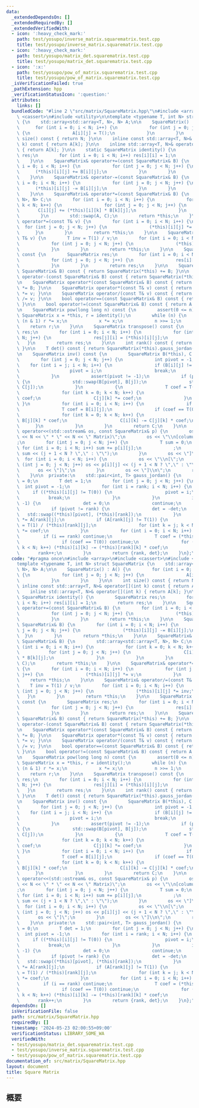 ```yaml
---
data:
  _extendedDependsOn: []
  _extendedRequiredBy: []
  _extendedVerifiedWith:
  - icon: ':heavy_check_mark:'
    path: test/yosupo/inverse_matrix.squarematrix.test.cpp
    title: test/yosupo/inverse_matrix.squarematrix.test.cpp
  - icon: ':heavy_check_mark:'
    path: test/yosupo/matrix_det.squarematrix.test.cpp
    title: test/yosupo/matrix_det.squarematrix.test.cpp
  - icon: ':x:'
    path: test/yosupo/pow_of_matrix.squarematrix.test.cpp
    title: test/yosupo/pow_of_matrix.squarematrix.test.cpp
  _isVerificationFailed: true
  _pathExtension: hpp
  _verificationStatusIcon: ':question:'
  attributes:
    links: []
  bundledCode: "#line 2 \"src/matrix/SquareMatrix.hpp\"\n#include <array>\n#include\
    \ <cassert>\n#include <utility>\n\ntemplate <typename T, int N> struct SquareMatrix\
    \ {\n    std::array<std::array<T, N>, N> A;\n\n    SquareMatrix() : A() {\n  \
    \      for (int i = 0; i < N; i++) {\n            for (int j = 0; j < N; j++)\
    \ {\n                A[i][j] = T();\n            }\n        }\n    }\n\n    int\
    \ size() const { return N; }\n\n    inline const std::array<T, N>& operator[](int\
    \ k) const { return A[k]; }\n\n    inline std::array<T, N>& operator[](int k)\
    \ { return A[k]; }\n\n    static SquareMatrix identity() {\n        SquareMatrix\
    \ res;\n        for (int i = 0; i < N; i++) res[i][i] = 1;\n        return res;\n\
    \    }\n\n    SquareMatrix& operator+=(const SquareMatrix& B) {\n        for (int\
    \ i = 0; i < N; i++) {\n            for (int j = 0; j < N; j++) {\n          \
    \      (*this)[i][j] += B[i][j];\n            }\n        }\n        return *this;\n\
    \    }\n\n    SquareMatrix& operator-=(const SquareMatrix& B) {\n        for (int\
    \ i = 0; i < N; i++) {\n            for (int j = 0; j < N; j++) {\n          \
    \      (*this)[i][j] -= B[i][j];\n            }\n        }\n        return *this;\n\
    \    }\n\n    SquareMatrix& operator*=(const SquareMatrix& B) {\n        std::array<std::array<T,\
    \ N>, N> C;\n        for (int i = 0; i < N; i++) {\n            for (int k = 0;\
    \ k < N; k++) {\n                for (int j = 0; j < N; j++) {\n             \
    \       C[i][j] += (*this)[i][k] * B[k][j];\n                }\n            }\n\
    \        }\n        std::swap(A, C);\n        return *this;\n    }\n\n    SquareMatrix&\
    \ operator*=(const T& v) {\n        for (int i = 0; i < N; i++) {\n          \
    \  for (int j = 0; j < N; j++) {\n                (*this)[i][j] *= v;\n      \
    \      }\n        }\n        return *this;\n    }\n\n    SquareMatrix& operator/=(const\
    \ T& v) {\n        T inv = T(1) / v;\n        for (int i = 0; i < N; i++) {\n\
    \            for (int j = 0; j < N; j++) {\n                (*this)[i][j] *= inv;\n\
    \            }\n        }\n        return *this;\n    }\n\n    SquareMatrix operator-()\
    \ const {\n        SquareMatrix res;\n        for (int i = 0; i < N; i++) {\n\
    \            for (int j = 0; j < N; j++) {\n                res[i][j] = -(*this)[i][j];\n\
    \            }\n        }\n        return res;\n    }\n\n    SquareMatrix operator+(const\
    \ SquareMatrix& B) const { return SquareMatrix(*this) += B; }\n\n    SquareMatrix\
    \ operator-(const SquareMatrix& B) const { return SquareMatrix(*this) -= B; }\n\
    \n    SquareMatrix operator*(const SquareMatrix& B) const { return SquareMatrix(*this)\
    \ *= B; }\n\n    SquareMatrix operator*(const T& v) const { return SquareMatrix(*this)\
    \ *= v; }\n\n    SquareMatrix operator/(const T& v) const { return SquareMatrix(*this)\
    \ /= v; }\n\n    bool operator==(const SquareMatrix& B) const { return A == B.A;\
    \ }\n\n    bool operator!=(const SquareMatrix& B) const { return A != B.A; }\n\
    \n    SquareMatrix pow(long long n) const {\n        assert(0 <= n);\n       \
    \ SquareMatrix x = *this, r = identity();\n        while (n) {\n            if\
    \ (n & 1) r *= x;\n            x *= x;\n            n >>= 1;\n        }\n    \
    \    return r;\n    }\n\n    SquareMatrix transpose() const {\n        SquareMatrix\
    \ res;\n        for (int i = 0; i < N; i++) {\n            for (int j = 0; j <\
    \ N; j++) {\n                res[j][i] = (*this)[i][j];\n            }\n     \
    \   }\n        return res;\n    }\n\n    int rank() const { return SquareMatrix(*this).gauss_jordan().first;\
    \ }\n\n    T det() const { return SquareMatrix(*this).gauss_jordan().second; }\n\
    \n    SquareMatrix inv() const {\n        SquareMatrix B(*this), C = identity();\n\
    \        for (int j = 0; j < N; j++) {\n            int pivot = -1;\n        \
    \    for (int i = j; i < N; i++) {\n                if (B[i][j] != T(0)) {\n \
    \                   pivot = i;\n                    break;\n                }\n\
    \            }\n            assert(pivot != -1);\n            if (pivot != j)\
    \ {\n                std::swap(B[pivot], B[j]);\n                std::swap(C[pivot],\
    \ C[j]);\n            }\n            {\n                T coef = T(1) / B[j][j];\n\
    \                for (int k = 0; k < N; k++) {\n                    B[j][k] *=\
    \ coef;\n                    C[j][k] *= coef;\n                }\n           \
    \ }\n            for (int i = 0; i < N; i++) {\n                if (i == j) continue;\n\
    \                T coef = B[i][j];\n                if (coef == T(0)) continue;\n\
    \                for (int k = 0; k < N; k++) {\n                    B[i][k] -=\
    \ B[j][k] * coef;\n                    C[i][k] -= C[j][k] * coef;\n          \
    \      }\n            }\n        }\n        return C;\n    }\n\n    friend std::ostream&\
    \ operator<<(std::ostream& os, const SquareMatrix& p) {\n        os << \"[(\"\
    \ << N << \" * \" << N << \" Matrix)\";\n        os << \"\\n[columun sums: \"\
    ;\n        for (int j = 0; j < N; j++) {\n            T sum = 0;\n           \
    \ for (int i = 0; i < N; i++) sum += p[i][j];\n            ;\n            os <<\
    \ sum << (j + 1 < N ? \",\" : \"\");\n        }\n        os << \"]\";\n      \
    \  for (int i = 0; i < N; i++) {\n            os << \"\\n[\";\n            for\
    \ (int j = 0; j < N; j++) os << p[i][j] << (j + 1 < N ? \",\" : \"\");\n     \
    \       os << \"]\";\n        }\n        os << \"]\\n\";\n        return os;\n\
    \    }\n\n  private:\n    std::pair<int, T> gauss_jordan() {\n        int rank\
    \ = 0;\n        T det = 1;\n        for (int j = 0; j < N; j++) {\n          \
    \  int pivot = -1;\n            for (int i = rank; i < N; i++) {\n           \
    \     if ((*this)[i][j] != T(0)) {\n                    pivot = i;\n         \
    \           break;\n                }\n            }\n            if (pivot ==\
    \ -1) {\n                det = 0;\n                continue;\n            }\n\
    \            if (pivot != rank) {\n                det = -det;\n             \
    \   std::swap((*this)[pivot], (*this)[rank]);\n            }\n            det\
    \ *= A[rank][j];\n            if (A[rank][j] != T(1)) {\n                T coef\
    \ = T(1) / (*this)[rank][j];\n                for (int k = j; k < N; k++) (*this)[rank][k]\
    \ *= coef;\n            }\n            for (int i = 0; i < N; i++) {\n       \
    \         if (i == rank) continue;\n                T coef = (*this)[i][j];\n\
    \                if (coef == T(0)) continue;\n                for (int k = j;\
    \ k < N; k++) (*this)[i][k] -= (*this)[rank][k] * coef;\n            }\n     \
    \       rank++;\n        }\n        return {rank, det};\n    }\n};\n"
  code: "#pragma once\n#include <array>\n#include <cassert>\n#include <utility>\n\n\
    template <typename T, int N> struct SquareMatrix {\n    std::array<std::array<T,\
    \ N>, N> A;\n\n    SquareMatrix() : A() {\n        for (int i = 0; i < N; i++)\
    \ {\n            for (int j = 0; j < N; j++) {\n                A[i][j] = T();\n\
    \            }\n        }\n    }\n\n    int size() const { return N; }\n\n   \
    \ inline const std::array<T, N>& operator[](int k) const { return A[k]; }\n\n\
    \    inline std::array<T, N>& operator[](int k) { return A[k]; }\n\n    static\
    \ SquareMatrix identity() {\n        SquareMatrix res;\n        for (int i = 0;\
    \ i < N; i++) res[i][i] = 1;\n        return res;\n    }\n\n    SquareMatrix&\
    \ operator+=(const SquareMatrix& B) {\n        for (int i = 0; i < N; i++) {\n\
    \            for (int j = 0; j < N; j++) {\n                (*this)[i][j] += B[i][j];\n\
    \            }\n        }\n        return *this;\n    }\n\n    SquareMatrix& operator-=(const\
    \ SquareMatrix& B) {\n        for (int i = 0; i < N; i++) {\n            for (int\
    \ j = 0; j < N; j++) {\n                (*this)[i][j] -= B[i][j];\n          \
    \  }\n        }\n        return *this;\n    }\n\n    SquareMatrix& operator*=(const\
    \ SquareMatrix& B) {\n        std::array<std::array<T, N>, N> C;\n        for\
    \ (int i = 0; i < N; i++) {\n            for (int k = 0; k < N; k++) {\n     \
    \           for (int j = 0; j < N; j++) {\n                    C[i][j] += (*this)[i][k]\
    \ * B[k][j];\n                }\n            }\n        }\n        std::swap(A,\
    \ C);\n        return *this;\n    }\n\n    SquareMatrix& operator*=(const T& v)\
    \ {\n        for (int i = 0; i < N; i++) {\n            for (int j = 0; j < N;\
    \ j++) {\n                (*this)[i][j] *= v;\n            }\n        }\n    \
    \    return *this;\n    }\n\n    SquareMatrix& operator/=(const T& v) {\n    \
    \    T inv = T(1) / v;\n        for (int i = 0; i < N; i++) {\n            for\
    \ (int j = 0; j < N; j++) {\n                (*this)[i][j] *= inv;\n         \
    \   }\n        }\n        return *this;\n    }\n\n    SquareMatrix operator-()\
    \ const {\n        SquareMatrix res;\n        for (int i = 0; i < N; i++) {\n\
    \            for (int j = 0; j < N; j++) {\n                res[i][j] = -(*this)[i][j];\n\
    \            }\n        }\n        return res;\n    }\n\n    SquareMatrix operator+(const\
    \ SquareMatrix& B) const { return SquareMatrix(*this) += B; }\n\n    SquareMatrix\
    \ operator-(const SquareMatrix& B) const { return SquareMatrix(*this) -= B; }\n\
    \n    SquareMatrix operator*(const SquareMatrix& B) const { return SquareMatrix(*this)\
    \ *= B; }\n\n    SquareMatrix operator*(const T& v) const { return SquareMatrix(*this)\
    \ *= v; }\n\n    SquareMatrix operator/(const T& v) const { return SquareMatrix(*this)\
    \ /= v; }\n\n    bool operator==(const SquareMatrix& B) const { return A == B.A;\
    \ }\n\n    bool operator!=(const SquareMatrix& B) const { return A != B.A; }\n\
    \n    SquareMatrix pow(long long n) const {\n        assert(0 <= n);\n       \
    \ SquareMatrix x = *this, r = identity();\n        while (n) {\n            if\
    \ (n & 1) r *= x;\n            x *= x;\n            n >>= 1;\n        }\n    \
    \    return r;\n    }\n\n    SquareMatrix transpose() const {\n        SquareMatrix\
    \ res;\n        for (int i = 0; i < N; i++) {\n            for (int j = 0; j <\
    \ N; j++) {\n                res[j][i] = (*this)[i][j];\n            }\n     \
    \   }\n        return res;\n    }\n\n    int rank() const { return SquareMatrix(*this).gauss_jordan().first;\
    \ }\n\n    T det() const { return SquareMatrix(*this).gauss_jordan().second; }\n\
    \n    SquareMatrix inv() const {\n        SquareMatrix B(*this), C = identity();\n\
    \        for (int j = 0; j < N; j++) {\n            int pivot = -1;\n        \
    \    for (int i = j; i < N; i++) {\n                if (B[i][j] != T(0)) {\n \
    \                   pivot = i;\n                    break;\n                }\n\
    \            }\n            assert(pivot != -1);\n            if (pivot != j)\
    \ {\n                std::swap(B[pivot], B[j]);\n                std::swap(C[pivot],\
    \ C[j]);\n            }\n            {\n                T coef = T(1) / B[j][j];\n\
    \                for (int k = 0; k < N; k++) {\n                    B[j][k] *=\
    \ coef;\n                    C[j][k] *= coef;\n                }\n           \
    \ }\n            for (int i = 0; i < N; i++) {\n                if (i == j) continue;\n\
    \                T coef = B[i][j];\n                if (coef == T(0)) continue;\n\
    \                for (int k = 0; k < N; k++) {\n                    B[i][k] -=\
    \ B[j][k] * coef;\n                    C[i][k] -= C[j][k] * coef;\n          \
    \      }\n            }\n        }\n        return C;\n    }\n\n    friend std::ostream&\
    \ operator<<(std::ostream& os, const SquareMatrix& p) {\n        os << \"[(\"\
    \ << N << \" * \" << N << \" Matrix)\";\n        os << \"\\n[columun sums: \"\
    ;\n        for (int j = 0; j < N; j++) {\n            T sum = 0;\n           \
    \ for (int i = 0; i < N; i++) sum += p[i][j];\n            ;\n            os <<\
    \ sum << (j + 1 < N ? \",\" : \"\");\n        }\n        os << \"]\";\n      \
    \  for (int i = 0; i < N; i++) {\n            os << \"\\n[\";\n            for\
    \ (int j = 0; j < N; j++) os << p[i][j] << (j + 1 < N ? \",\" : \"\");\n     \
    \       os << \"]\";\n        }\n        os << \"]\\n\";\n        return os;\n\
    \    }\n\n  private:\n    std::pair<int, T> gauss_jordan() {\n        int rank\
    \ = 0;\n        T det = 1;\n        for (int j = 0; j < N; j++) {\n          \
    \  int pivot = -1;\n            for (int i = rank; i < N; i++) {\n           \
    \     if ((*this)[i][j] != T(0)) {\n                    pivot = i;\n         \
    \           break;\n                }\n            }\n            if (pivot ==\
    \ -1) {\n                det = 0;\n                continue;\n            }\n\
    \            if (pivot != rank) {\n                det = -det;\n             \
    \   std::swap((*this)[pivot], (*this)[rank]);\n            }\n            det\
    \ *= A[rank][j];\n            if (A[rank][j] != T(1)) {\n                T coef\
    \ = T(1) / (*this)[rank][j];\n                for (int k = j; k < N; k++) (*this)[rank][k]\
    \ *= coef;\n            }\n            for (int i = 0; i < N; i++) {\n       \
    \         if (i == rank) continue;\n                T coef = (*this)[i][j];\n\
    \                if (coef == T(0)) continue;\n                for (int k = j;\
    \ k < N; k++) (*this)[i][k] -= (*this)[rank][k] * coef;\n            }\n     \
    \       rank++;\n        }\n        return {rank, det};\n    }\n};"
  dependsOn: []
  isVerificationFile: false
  path: src/matrix/SquareMatrix.hpp
  requiredBy: []
  timestamp: '2024-05-23 02:00:55+09:00'
  verificationStatus: LIBRARY_SOME_WA
  verifiedWith:
  - test/yosupo/matrix_det.squarematrix.test.cpp
  - test/yosupo/inverse_matrix.squarematrix.test.cpp
  - test/yosupo/pow_of_matrix.squarematrix.test.cpp
documentation_of: src/matrix/SquareMatrix.hpp
layout: document
title: Square Matrix
---
```


## 概要
